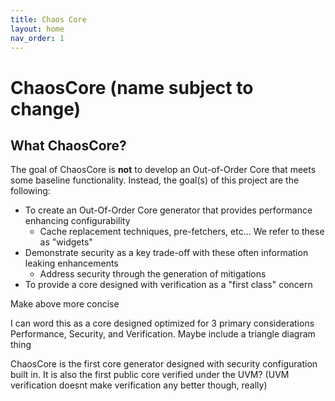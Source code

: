 ```yaml
---
title: Chaos Core
layout: home
nav_order: 1
---
```



# ChaosCore (name subject to change)

## What ChaosCore? 

The goal of ChaosCore is **not** to develop an Out-of-Order Core that meets some baseline functionality. Instead, the goal(s) of this project are the following:
* To create an Out-Of-Order Core generator that provides performance enhancing configurability
    * Cache replacement techniques, pre-fetchers, etc... We refer to these as "widgets"
* Demonstrate security as a key trade-off with these often information leaking enhancements
    * Address security through the generation of mitigations 
* To provide a core designed with verification as a "first class" concern

Make above more concise

I can word this as a core designed optimized for 3 primary considerations Performance, Security, and Verification.
Maybe include a triangle diagram thing

ChaosCore is the first core generator designed with security configuration built in. It is also the first public core verified under the UVM?
(UVM verification doesnt make verification any better though, really)
